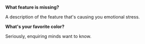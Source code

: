 **What feature is missing?**

A description of the feature that's causing you emotional stress.

**What's your favorite color?**

Seriously, enquiring minds want to know.
